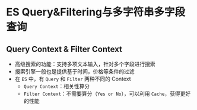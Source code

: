 # ES Query&Filtering与多字符串多字段查询

## Query Context & Filter Context

- 高级搜索的功能：支持多项文本输入，针对多个字段进行搜索
- 搜索引擎一般也是提供基于时间，价格等条件的过滤
- 在 `ES` 中，有 `Query` 和 `Filter` 两种不同的 Context
  - `Query Context`：相关性算分
  - `Filter Context`：不需要算分（`Yes or No`），可以利用 `Cache`，获得更好的性能
